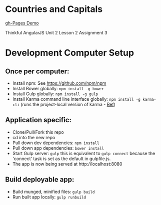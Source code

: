 Countries and Capitals
======================
<span style='text-align: center; '>[gh-Pages Demo](http://spdavern.github.io/Countries-and-Capitals/)</span>

Thinkful AngularJS Unit 2 Lesson 2 Assignment 3

# Development Computer Setup
## Once per computer:
* Install npm: See https://github.com/npm/npm
* Install Bower globally: `npm install -g bower`
* Install Gulp globally: `npm install -g gulp`
* Install Karma command line interface globally: `npm install -g karma-cli` (runs the project-local version of karma - <span>[Ref](http://karma-runner.github.io/0.12/intro/installation.html)</span>)

## Application specific:
* Clone/Pull/Fork this repo
* cd into the new repo
* Pull down dev dependencies: `npm install`
* Pull down app dependencies: `bower install`
* Start Gulp server: `gulp`   this is equivalent to `gulp connect` because the 'connect' task is set as the default in gulpfile.js.
* The app is now being served at http://localhost:8080

## Build deployable app:
* Build munged, minified files: `gulp build`
* Run built app locally: `gulp runbuild`
